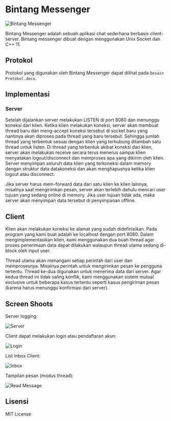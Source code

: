Bintang Messenger
==========
![Bintang Messenger](/../screenshoot/screenshoots/login.jpg?raw=true "Bintang Messenger")

Bintang Messenger adalah sebuah aplikasi chat sederhana berbasis client-server. Bintang messenger dibuat dengan menggunakan Unix Socket dan C++ 11.

## Protokol
Protokol yang digunakan oleh Bintang Messenger dapat dilihat pada `Desain Protokol.docx`.

## Implementasi
### Server
Setelah dijalankan server melakukan LISTEN di port 8080 dan menunggu koneksi dari klien. Ketika klien melakukan koneksi, server akan membuat thread baru dan meng-accept koneksi tersebut di socket baru yang nantinya akan diproses pada thread yang baru tersebut. Sehingga jumlah thread yang terbentuk sesuai dengan klien yang terhubung ditambah satu thread untuk listen. Di thread yang terbentuk akibat koneksi dari klien, server akan melakukan receive secara terus menerus sampai klien menyatakan logout/disconnect dan memproses apa yang dikirim oleh klien. Server menyimpan seluruh data klien yang terkoneksi dalam memory dengan struktur data datakoneksi dan akan menghapusnya ketika klien logout atau disconnect.

Jika server harus mem-forward data dari satu klien ke klien lainnya, misalnya saat mengirimkan pesan, server akan terlebih dahulu mencari user tujuan yang sedang online di memory. Jika user tujuan tidak ada, maka server akan menyimpan data tersebut di penyimpanan offline.

## Client
Klien akan melakukan koneksi ke alamat yang sudah didefinisikan. Pada program yang kami buat adalah ke localhost dengan port 8080. Dalam mengimplementasikan klien, kami menggunakan dua buah thread agar proses penerimaan data dapat dilakukan walaupun thread utama sedang di-block oleh input user.

Thread utama akan menangani setiap perintah dari user dan memprosesnya. Misalnya perintah untuk mengirimkan pesan ke pengguna tertentu. Thread ke-dua digunakan untuk menerima data dari server. Agar kedua thread ini tidak saling konflik, kami menggunakan sistem mutual exclusive untuk beberapa kasus tertentu seperti kasus pengiriman pesan (karena harus menunggu konfirmasi dari server).

## Screen Shoots
Server logging:

![Server](/../screenshoot/screenshoots/server.jpg?raw=true "Bintang Messenger")

Client dapat melakukan login atau pendaftaran akun:

![Login](/../screenshoot/screenshoots/login.jpg?raw=true "Bintang Messenger")

List Inbox Client:

![Inbox](/../screenshoot/screenshoots/list.jpg?raw=true "Bintang Messenger")

Tampilan pesan (modus thread):

![Read Message](/../screenshoot/screenshoots/readmessage.jpg?raw=true "Bintang Messenger")

## Lisensi
MIT License
